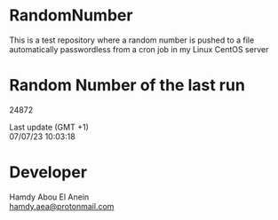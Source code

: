 # RandomNumber    
This is a test repository where a random number is pushed to a file automatically passwordless from a cron job in my Linux CentOS server    
# Random Number of the last run   
24872
      
Last update (GMT +1)    
07/07/23 10:03:18
# Developer    
Hamdy Abou El Anein   
hamdy.aea@protonmail.com
